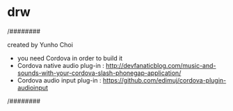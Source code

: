 # drw

/########

created by Yunho Choi

 - you need Cordova in order to build it
 - Cordova native audio plug-in : http://devfanaticblog.com/music-and-sounds-with-your-cordova-slash-phonegap-application/
 - Cordova audio input plug-in : https://github.com/edimuj/cordova-plugin-audioinput
 
/########
